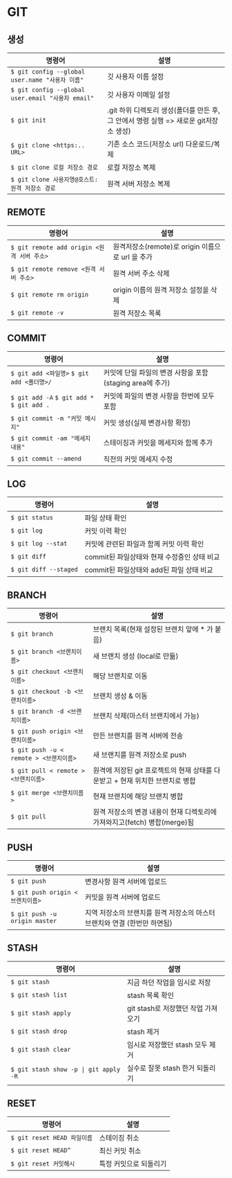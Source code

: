 # GIT

## 생성
|명령어|설명|
|-|-|
|`$ git config --global user.name "사용자 이름"`|깃 사용자 이름 설정|
|`$ git config --global user.email "사용자 email"`|깃 사용자 이메일 설정|
|`$ git init`|.git 하위 디렉토리 생성(폴더를 만든 후, 그 안에서 명령 실행 => 새로운 git저장소 생성)|
|`$ git clone <https:.. URL>`|기존 소스 코드(저장소 url) 다운로드/복제|
|`$ git clone 로컬 저장소 경로`|로컬 저장소 복제|
|`$ git clone 사용자명@호스트:원격 저장소 경로`|원격 서버 저장소 복제|

## REMOTE
|명령어|설명|
|-|-|
|`$ git remote add origin <원격 서버 주소>`|원격저장소(remote)로 origin 이름으로 url 을 추가|
|`$ git remote remove <원격 서버 주소>`|원격 서버 주소 삭제|
|`$ git remote rm origin`|origin 이름의 원격 저장소 설정을 삭제|
|`$ git remote -v`|원격 저장소 목록|

## COMMIT
|명령어|설명|
|-|-|
|`$ git add <파일명>` `$ git add <폴더명>/`|커밋에 단일 파일의 변경 사항을 포함(staging area에 추가)|
|`$ git add -A` `$ git add *` `$ git add .`|커밋에 파일의 변경 사항을 한번에 모두 포함|
|`$ git commit -m "커밋 메시지"`|커밋 생성(실제 변경사항 확정)|
|`$ git commit -am "메세지 내용"`|스테이징과 커밋을 메세지와 함께 추가|
|`$ git commit --amend`|직전의 커밋 메세지 수정|

## LOG
|명령어|설명|
|-|-|
|`$ git status`|파일 상태 확인|
|`$ git log`|커밋 이력 확인|
|`$ git log --stat`|커밋에 관련된 파일과 함께 커밋 이력 확인|
|`$ git diff`|commit된 파일상태와 현재 수정중인 상태 비교|
|`$ git diff --staged`|commit된 파일상태와 add된 파일 상태 비교|

## BRANCH
|명령어|설명|
|-|-|
|`$ git branch`|브랜치 목록(현재 설정된 브랜치 앞에 * 가 붙음)|
|`$ git branch <브랜치이름>`|새 브랜치 생성 (local로 만듦)|
|`$ git checkout <브랜치이름>`| 해당 브랜치로 이동|
|`$ git checkout -b <브랜치이름>`|브랜치 생성 & 이동|
|`$ git branch -d <브랜치이름>`|브랜치 삭제(마스터 브랜치에서 가능)|
|`$ git push origin <브랜치이름>`|만든 브랜치를 원격 서버에 전송|
|`$ git push -u < remote > <브랜치이름>`|새 브랜치를 원격 저장소로 push|
|`$ git pull < remote > <브랜치이름>`|원격에 저장된 git 프로젝트의 현재 상태를 다운받고 + 현재 위치한 브랜치로 병합|
|`$ git merge <브랜치이름>`|현재 브랜치에 해당 브랜치 병합|
|`$ git pull`|원격 저장소의 변경 내용이 현재 디렉토리에 가져와지고(fetch) 병합(merge)됨|

## PUSH
|명령어|설명|
|-|-|
|`$ git push`|변경사항 원격 서버에 업로드|
|`$ git push origin <브랜치이름>`|커밋을 원격 서버에 업로드|
|`$ git push -u origin master`|지역 저장소의 브랜치를 원격 저장소의 마스터 브랜치와 연결 (한번만 하면됨)|

## STASH
|명령어|설명|
|-|-|
|`$ git stash`|지금 하던 작업을 임시로 저장|
|`$ git stash list`|stash 목록 확인|
|`$ git stash apply`|git stash로 저장했던 작업 가져오기|
|`$ git stash drop`|stash 제거|
|`$ git stash clear`|임시로 저장했던 stash 모두 제거|
|`$ git stash show -p \| git apply -R`|실수로 잘못 stash 한거 되돌리기|

## RESET
|명령어|설명|
|-|-|
|`$ git reset HEAD 파일이름`|스테이징 취소|
|`$ git reset HEAD^`|최신 커밋 취소|
|`$ git reset 커밋해시`|특정 커밋으로 되돌리기|
